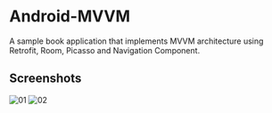 # Android-MVVM
A sample book application that implements MVVM architecture using Retrofit, Room, Picasso and Navigation Component.
## Screenshots
![01](https://user-images.githubusercontent.com/76568808/111879967-8af78680-8987-11eb-9fe3-e5105420a929.png) ![02](https://user-images.githubusercontent.com/76568808/111879913-3e13b000-8987-11eb-83e6-fd05f28da1ca.png)
